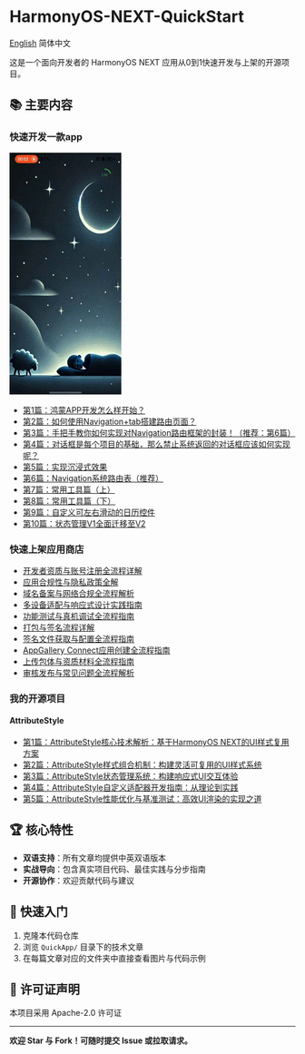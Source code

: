 # HarmonyOS-NEXT-QuickStart

[English](README.md) 简体中文

这是一个面向开发者的 HarmonyOS NEXT 应用从0到1快速开发与上架的开源项目。

## 📚 主要内容

### 快速开发一款app

![](QuickApp/demo.gif)

- [第1篇：鸿蒙APP开发怎么样开始？](QuickApp/001/index_zh.md)
- [第2篇：如何使用Navigation+tab搭建路由页面？](QuickApp/002/index_zh.md)
- [第3篇：手把手教你如何实现对Navigation路由框架的封装！（推荐：第6篇）](QuickApp/003/index_zh.md)
- [第4篇：对话框是每个项目的基础，那么禁止系统返回的对话框应该如何实现呢？](QuickApp/004/index_zh.md)
- [第5篇：实现沉浸式效果](QuickApp/005/index_zh.md)
- [第6篇：Navigation系统路由表（推荐）](QuickApp/006/index_zh.md)
- [第7篇：常用工具篇（上）](QuickApp/007/index_zh.md)
- [第8篇：常用工具篇（下）](QuickApp/008/index_zh.md)
- [第9篇：自定义可左右滑动的日历控件](QuickApp/009/index_zh.md)
- [第10篇：状态管理V1全面迁移至V2](QuickApp/010/index_zh.md)

### 快速上架应用商店

- [开发者资质与账号注册全流程详解](QuickAGC/001/index_zh.md)
- [应用合规性与隐私政策全解](QuickAGC/002/index_zh.md)
- [域名备案与网络合规全流程解析](QuickAGC/003/index_zh.md)
- [多设备适配与响应式设计实践指南](QuickAGC/004/index_zh.md)
- [功能测试与真机调试全流程指南](QuickAGC/005/index_zh.md)
- [打包与签名流程详解](QuickAGC/006/index_zh.md)
- [签名文件获取与配置全流程指南](QuickAGC/007/index_zh.md)
- [AppGallery Connect应用创建全流程指南](QuickAGC/008/index_zh.md)
- [上传包体与资质材料全流程指南](QuickAGC/009/index_zh.md)
- [审核发布与常见问题全流程解析](QuickAGC/010/index_zh.md)

### 我的开源项目

#### AttributeStyle

- [第1篇：AttributeStyle核心技术解析：基于HarmonyOS NEXT的UI样式复用方案](SourceOpen/AttributeStyle/001/index_zh.md)
- [第2篇：AttributeStyle样式组合机制：构建灵活可复用的UI样式系统](SourceOpen/AttributeStyle/002/index_zh.md)
- [第3篇：AttributeStyle状态管理系统：构建响应式UI交互体验](SourceOpen/AttributeStyle/003/index_zh.md)
- [第4篇：AttributeStyle自定义适配器开发指南：从理论到实践](SourceOpen/AttributeStyle/004/index_zh.md)
- [第5篇：AttributeStyle性能优化与基准测试：高效UI渲染的实现之道](SourceOpen/AttributeStyle/005/index_zh.md)

## 🏆 核心特性

- **双语支持**：所有文章均提供中英双语版本
- **实战导向**：包含真实项目代码、最佳实践与分步指南
- **开源协作**：欢迎贡献代码与建议

## 🚀 快速入门

1. 克隆本代码仓库
2. 浏览 `QuickApp/` 目录下的技术文章
3. 在每篇文章对应的文件夹中直接查看图片与代码示例

## 📄 许可证声明

本项目采用 Apache-2.0 许可证

---

**欢迎 Star 与 Fork！可随时提交 Issue 或拉取请求。**

